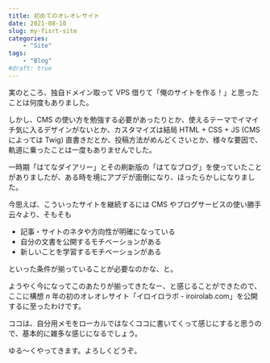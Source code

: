```yaml
---
title: 初めてのオレオレサイト
date: 2021-08-10
slug: my-fisrt-site
categories:
    - "Site"
tags:
    - "Blog"
#draft: true
---
```

実のところ、独自ドメイン取って VPS 借りて「俺のサイトを作る！」と思ったことは何度もありました。

しかし、CMS の使い方を勉強する必要があったりとか、使えるテーマでイマイチ気に入るデザインがないとか、カスタマイズは結局 HTML + CSS + JS (CMS によっては Twig) 直書きだとか、投稿方法がめんどくさいとか、様々な要因で、軌道に乗ったことは一度もありませんでした。

一時期「はてなダイアリー」とその刷新版の「はてなブログ」を使っていたことがありましたが、ある時を境にアプデが面倒になり、ほったらかしになりました。

今思えば、こういったサイトを継続するには CMS やブログサービスの使い勝手云々より、そもそも

- 記事・サイトのネタや方向性が明確になっている
- 自分の文書を公開するモチベーションがある
- 新しいことを学習するモチベーションがある

といった条件が揃っていることが必要なのかな、と。

ようやく今になってこのあたりが揃ってきたなー、と感じることができたので、ここに構想 $n$ 年の初のオレオレサイト「イロイロラボ - iroirolab.com」を公開するに至ったわけです。

ココは、自分用メモをローカルではなくココに書いてくって感じにすると思うので、基本的に雑多な感じになるでしょう。

ゆる〜くやってきます。よろしくどうぞ。
